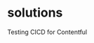 # solutions
Testing CICD for Contentful


<!-- BLOG-POST-LIST:START -->

<!-- BLOG-POST-LIST:END -->
